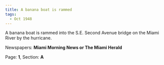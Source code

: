 ```yaml
---  
title: A banana boat is rammed  
tags:  
  - Oct 1948  
---  
```

  
A banana boat is rammed into the S.E. Second Avenue bridge on the Miami River by the hurricane.  
  
Newspapers: **Miami Morning News or The Miami Herald**  
  
Page: **1**, Section: **A** 
